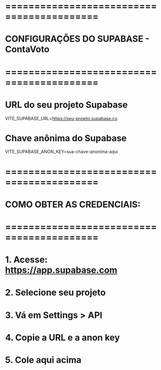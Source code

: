 # ==========================================
# CONFIGURAÇÕES DO SUPABASE - ContaVoto
# ==========================================

# URL do seu projeto Supabase
VITE_SUPABASE_URL=https://seu-projeto.supabase.co

# Chave anônima do Supabase
VITE_SUPABASE_ANON_KEY=sua-chave-anonima-aqui

# ==========================================
# COMO OBTER AS CREDENCIAIS:
# ==========================================
# 1. Acesse: https://app.supabase.com
# 2. Selecione seu projeto
# 3. Vá em Settings > API
# 4. Copie a URL e a anon key
# 5. Cole aqui acima